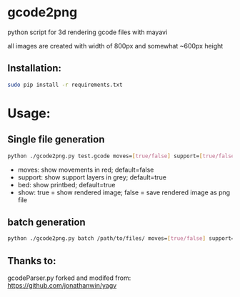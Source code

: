 # gcode2png

python script for 3d rendering gcode files with mayavi

all images are created with width of 800px and somewhat ~600px height

## Installation:
```bash
sudo pip install -r requirements.txt
```

# Usage:

## Single file generation
```bash
python ./gcode2png.py test.gcode moves=[true/false] support=[true/false] show=[true/false] bed=[true/false]
```

- moves: show movements in red; default=false
- support: show support layers in grey; default=true
- bed: show printbed; default=true
- show: true = show rendered image; false = save rendered image as png file

## batch generation
```bash
python ./gcode2png.py batch /path/to/files/ moves=[true/false] support=[true/false] show=[true/false] bed=[true/false]
```

## Thanks to:
gcodeParser.py forked and modifed from: https://github.com/jonathanwin/yagv
